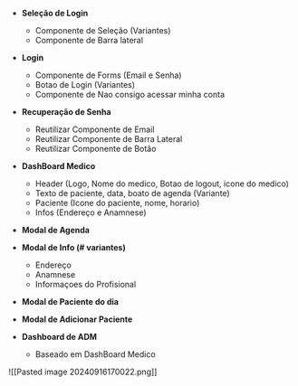 
- **Seleção de Login**
	- Componente de Seleção (Variantes)
	- Componente de Barra lateral

- **Login**
	- Componente de Forms (Email e Senha)
	- Botao de Login (Variantes)
	- Componente de Nao consigo acessar minha conta
- **Recuperação de Senha**
	- Reutilizar Componente de Email
	- Reutilizar Componente de Barra Lateral
	- Reutilizar Componente de Botão
- **DashBoard Medico**
	- Header (Logo, Nome do medico, Botao de logout, icone do medico)
	- Texto de paciente, data, boato de agenda (Variante)
	- Paciente (Icone do paciente, nome, horario)
	- Infos (Endereço e Anamnese)
- **Modal de Agenda**
- **Modal de Info (# variantes)**
	- Endereço
	- Anamnese
	- Informaçoes do Profisional
- **Modal de Paciente do dia**
- **Modal de Adicionar Paciente**
- **Dashboard de ADM**
	- Baseado em DashBoard Medico



![[Pasted image 20240916170022.png]]